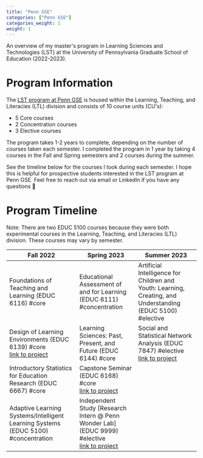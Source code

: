 ```yaml
---
title: "Penn GSE"
categories: ["Penn GSE"]
categories_weight: 1
weight: 1
---
```

An overview of my master's program in Learning Sciences and Technologies (LST) at the University of Pennsylvania Graduate School of Education (2022-2023).

# Program Information
The [LST program at Penn GSE](https://www.gse.upenn.edu/academics/programs/learning-sciences-technology-masters) is housed within the Learning, Teaching, and Literacies (LTL) division and consists of 10 course units (CU's):
- 5 <span class="gse core">Core</span> courses
- 2 <span class="gse concentration">Concentration</span> courses
- 3 <span class="gse elective">Elective</span> courses

The program takes 1-2 years to complete, depending on the number of courses taken each semester. I completed the program in 1 year by taking 4 courses in the Fall and Spring semesters and 2 courses during the summer. 

See the timeline below for the courses I took during each semester. I hope this is helpful for prospective students interested in the LST program at Penn GSE. Feel free to reach out via email or LinkedIn if you have any questions 🙂

# Program Timeline
Note: There are two EDUC 5100 courses because they were both experimental courses in the Learning, Teaching, and Literacies (LTL) division. These courses may vary by semester.

| Fall 2022                                                                                                                       | Spring 2023                                                                                                         | Summer 2023                                                                                                                                          |
| ------------------------------------------------------------------------------------------------------------------------------- | ------------------------------------------------------------------------------------------------------------------- | ---------------------------------------------------------------------------------------------------------------------------------------------------- |
| Foundations of Teaching and Learning (EDUC 6116) <span class="gse-tag core">#core</span>                                     | Educational Assessment of and for Learning (EDUC 6111) <span class="gse-tag concentration">#concentration</span> | Artificial Intelligence for Children and Youth: Learning, Creating, and Understanding (EDUC 5100) <span class="gse-tag elective">#elective</span> |
| Design of Learning Environments (EDUC 6139) <span class="gse-tag core">#core</span><br>[link to project](../../projects/coursework/penn-gse/#educ-6139-design-of-learning-environments)                                          | Learning Sciences: Past, Present, and Future (EDUC 6144) <span class="gse-tag core">#core</span>                 | Social and Statistical Network Analysis (EDUC 7847) <span class="gse-tag elective">#elective</span><br>[link to project](../../projects/coursework/penn-gse/#educ-7847-social-and-statistical-network-analysis)                                               |
| Introductory Statistics for Education Research (EDUC 6667) <span class="gse-tag core">#core</span>                            | Capstone Seminar (EDUC 6168) <span class="gse-tag core">#core</span><br>[link to project](../../projects/coursework/penn-gse/#educ-6168-capstone)                                             |                                                                                                                                                      |
| Adaptive Learning Systems/Intelligent Learning Systems (EDUC 5100) <span class="gse-tag concentration">#concentration</span> | Independent Study [Research Intern @ Penn Wonder Lab] (EDUC 9999) <span class="gse-tag elective">#elective</span> <br>[link to project](../../projects/research/datax)              |                                                                                                                                                      |